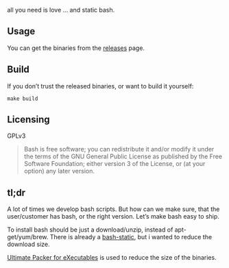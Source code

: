 all you need is love ... and static bash.

## Usage

You can get the binaries from the [releases](https://github.com/lalyos/bash-static-upx/releases) page.


## Build

If you don’t trust the released binaries, or want to build it yourself:
```
make build
```

## Licensing

GPLv3

> Bash is free software; you can redistribute it and/or modify it under the terms
> of the GNU General Public License as published by the Free Software Foundation;
> either version 3 of the License, or (at your option) any later version.

## tl;dr

A lot of times we develop bash scripts. But how can we make sure, that the
user/customer has bash, or the right version. Let’s make bash easy to ship.

To install bash should be just a download/unzip, instead of apt-get/yum/brew.
There is already a [bash-static](https://github.com/robxu9/bash-static),
but i wanted to reduce the download size.

[Ultimate Packer for eXecutables](http://upx.sourceforge.net) is used to reduce 
the size of the binaries.


